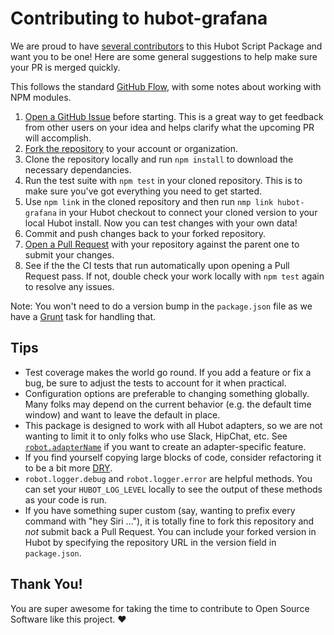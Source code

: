 # Contributing to hubot-grafana

We are proud to have [several contributors](https://github.com/stephenyeargin/hubot-grafana/graphs/contributors) to this Hubot Script Package and want you to be one! Here are some general suggestions to help make sure your PR is merged quickly.

This follows the standard [GitHub Flow](https://guides.github.com/introduction/flow/), with some notes about working with NPM modules.

1. [Open a GitHub Issue](https://github.com/stephenyeargin/hubot-grafana/issues/new) before starting. This is a great way to get feedback from other users on your idea and helps clarify what the upcoming PR will accomplish.
2. [Fork the repository](https://github.com/stephenyeargin/hubot-grafana/fork) to your account or organization.
3. Clone the repository locally and run `npm install` to download the necessary dependancies.
4. Run the test suite with `npm test` in your cloned repository. This is to make sure you've got everything you need to get started.
5. Use `npm link` in the cloned repository and then run `nmp link hubot-grafana` in your Hubot checkout to connect your cloned version to your local Hubot install. Now you can test changes with your own data!
6. Commit and push changes back to your forked repository.
7. [Open a Pull Request](https://github.com/stephenyeargin/hubot-grafana/compare) with your repository against the parent one to submit your changes.
8. See if the the CI tests that run automatically upon opening a Pull Request pass. If not, double check your work locally with `npm test` again to resolve any issues.

Note: You won't need to do a version bump in the `package.json` file as we have a [Grunt](http://gruntjs.com) task for handling that.

## Tips

- Test coverage makes the world go round. If you add a feature or fix a bug, be sure to adjust the tests to account for it when practical.
- Configuration options are preferable to changing something globally. Many folks may depend on the current behavior (e.g. the default time window) and want to leave the default in place.
- This package is designed to work with all Hubot adapters, so we are not wanting to limit it to only folks who use Slack, HipChat, etc. See [`robot.adapterName`](https://github.com/github/hubot/pull/663) if you want to create an adapter-specific feature.
- If you find yourself copying large blocks of code, consider refactoring it to be a bit more [DRY](https://en.wikipedia.org/wiki/Don't_repeat_yourself).
- `robot.logger.debug` and `robot.logger.error` are helpful methods. You can set your `HUBOT_LOG_LEVEL` locally to see the output of these methods as your code is run.
- If you have something super custom (say, wanting to prefix every command with "hey Siri ..."), it is totally fine to fork this repository and _not_ submit back a Pull Request. You can include your forked version in Hubot by specifying the repository URL in the version field in `package.json`.

## Thank You!

You are super awesome for taking the time to contribute to Open Source Software like this project. :heart:

